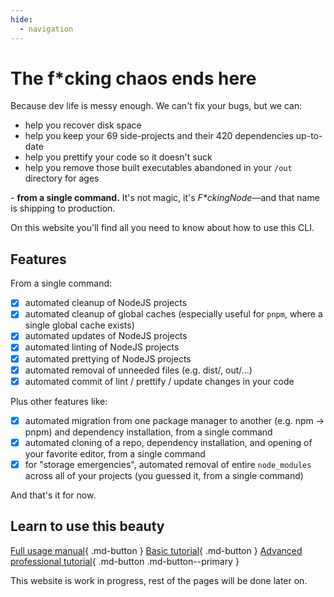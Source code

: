 ```yaml
---
hide:
  - navigation
---
```


# The f*cking chaos ends here

Because dev life is messy enough. We can't fix your bugs, but we can:

- help you recover disk space
- help you keep your 69 side-projects and their 420 dependencies up-to-date
- help you prettify your code so it doesn't suck
- help you remove those built executables abandoned in your `/out` directory for ages

\- **from a single command.** It's not magic, it's _F\*ckingNode_—and that name is shipping to production.

On this website you'll find all you need to know about how to use this CLI.

## Features

From a single command:

- [x] automated cleanup of NodeJS projects
- [x] automated cleanup of global caches (especially useful for `pnpm`, where a single global cache exists)
- [x] automated updates of NodeJS projects
- [x] automated linting of NodeJS projects
- [x] automated prettying of NodeJS projects
- [x] automated removal of unneeded files (e.g. dist/, out/...)
- [x] automated commit of lint / prettify / update changes in your code

Plus other features like:

- [x] automated migration from one package manager to another (e.g. npm -> pnpm) and dependency installation, from a single command
- [x] automated cloning of a repo, dependency installation, and opening of your favorite editor, from a single command
- [x] for "storage emergencies", automated removal of entire `node_modules` across all of your projects (you guessed it, from a single command)

And that's it for now.

## Learn to use this beauty

[Full usage manual](manual/index.md){ .md-button }
[Basic tutorial](tutorial/index.md){ .md-button }
[Advanced professional tutorial](tutorial/pro.md){ .md-button .md-button--primary }

This website is work in progress, rest of the pages will be done later on.
